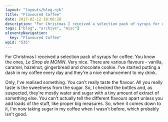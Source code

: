 ```yaml
---
layout: "layouts/blog.njk"
title: "Flavoured Coffee"
date: 2017-02-12 18:00:28
description: "For Christmas I received a selection pack of syrups for coffee"
tags: ["blog", "archive", "misc"]
eleventyNavigation:
  key: "Flavoured Coffee"
wpid: "535"
---
```


For Christmas I received a selection pack of syrups for coffee. You know the ones, <em>Le Sirop de MONIN</em>. Very nice. There are various flavours - vanilla, caramel, hazelnut, gingerbread and chocolate cookie. I've started putting a dash in my coffee every day and they're a nice enhancement to my drink.

Only, I've realised something. You can't really taste the flavour. All you really taste is the sweetness from the sugar. So, I checked the bottles and, as suspected, they're mostly water and sugar with a tiny amount of extract of something else. You can't actually tell the different flavours apart unless you add loads of the stuff, like proper big measures. So, when it comes down to it, I'm now taking sugar in my coffee when I wasn't before, which probably isn't good.
